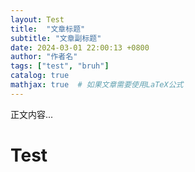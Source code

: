```yaml
---
layout: Test
title:  "文章标题"
subtitle: "文章副标题"
date: 2024-03-01 22:00:13 +0800
author: "作者名"
tags: ["test", "bruh"]
catalog: true
mathjax: true  # 如果文章需要使用LaTeX公式
---
```


正文内容...



# Test
